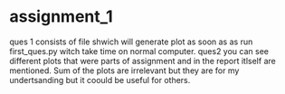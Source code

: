 # assignment_1

ques 1 consists of file shwich will generate plot as soon as as run first_ques.py witch take time on normal computer.
ques2 you can see different plots that were parts of assignment and in the report itlself are mentioned.
Sum of the plots are irrelevant but they are for my undertsanding but it coould be useful for others.

